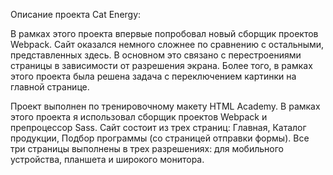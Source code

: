 Описание проекта Cat Energy:

В рамках этого проекта впервые попробовал новый сборщик проектов Webpack. Сайт оказался немного сложнее по сравнению с остальными, представленных здесь. В основном это связано с перестроениями страницы в зависимости от разрешения экрана. Более того, в рамках этого проекта была решена задача с переключением картинки на главной странице.

Проект выполнен по тренировочному макету HTML Academy. В рамках этого проекта я использовал сборщик проектов Webpack и препроцессор Sass. 
Сайт состоит из трех страниц: Главная, Каталог продукции, Подбор программы (со страницей отправки формы).
Все три страницы выполнены в трех разрешениях: для мобильного устройства, планшета и широкого монитора.
